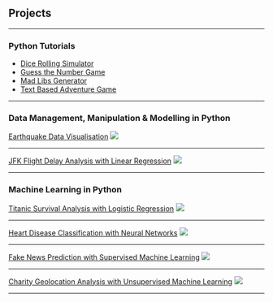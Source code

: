 ## Projects

---

### Python Tutorials

- [Dice Rolling Simulator](http://example.com/)
- [Guess the Number Game](http://example.com/)
- [Mad Libs Generator](http://example.com/)
- [Text Based Adventure Game](http://example.com/)
---

### Data Management, Manipulation & Modelling in Python 

[Earthquake Data Visualisation](/sample_page)
<img src="images/dummy_thumbnail.jpg?raw=true"/>

---
[JFK Flight Delay Analysis with Linear Regression](/pdf/sample_presentation.pdf)
<img src="images/dummy_thumbnail.jpg?raw=true"/>

---
### Machine Learning in Python

[Titanic Survival Analysis with Logistic Regression](http://example.com/)
<img src="images/dummy_thumbnail.jpg?raw=true"/>

---

[Heart Disease Classification with Neural Networks](http://example.com/)
<img src="images/dummy_thumbnail.jpg?raw=true"/>

---

[Fake News Prediction with Supervised Machine Learning](http://example.com/)
<img src="images/dummy_thumbnail.jpg?raw=true"/>

---

[Charity Geolocation Analysis with Unsupervised Machine Learning](http://example.com/)
<img src="images/dummy_thumbnail.jpg?raw=true"/>

---